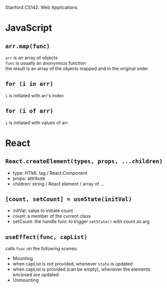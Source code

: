 Stanford CS142: Web Applications

# JavaScript
## `arr.map(func)`
`arr` is an array of objects  
`func` is usually an anonymous function  
the result is an array of the objects mapped and in the original order
## `for (i in arr)`
`i` is initiated with arr's index
## `for (i of arr)`
`i` is initiated with values of arr

# React
## `React.createElement(types, props, ...children)`
+ type: HTML tag / React.Component
+ props: attribute
+ children: string / React element / array of ...
## `[count, setCount] = useState(initVal)`
+ initVal: value to initiate count
+ count: a member of the current class
+ setCount: the handle func to trigger `setState()` with count as arg
## `useEffect(func, capList)`
calls `func` on the following scenes:
+ Mounting
+ when capList is not provided, whenever `state` is updated
+ when capList is provided (can be empty), whenever the elements enclosed are updated
+ Unmounting
